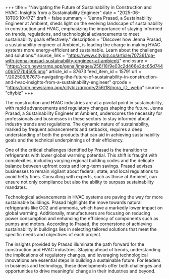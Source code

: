 +++
title = "Navigating the Future of Sustainability in Construction and HVAC: Insights from a Sustainability Engineer"
date = "2025-06-18T06:10:47Z"
draft = false
summary = "Jenna Prasad, a Sustainability Engineer at Ambient, sheds light on the evolving landscape of sustainability in construction and HVAC, emphasizing the importance of staying informed on trends, regulations, and technological advancements to meet sustainability goals effectively."
description = "Discover how Jenna Prasad, a sustainability engineer at Ambient, is leading the charge in making HVAC systems more energy-efficient and sustainable. Learn about the challenges and solutions."
source_link = "https://www.citybiz.co/article/707361/qa-with-jenna-prasad-sustainability-engineer-at-ambient/"
enclosure = "https://cdn.newsramp.app/genai/images/256/18/9e03c2d466e2dc65d744c0b5177b4505.png"
article_id = 87673
feed_item_id = 15791
url = "/202506/87673-navigating-the-future-of-sustainability-in-construction-and-hvac-insights-from-a-sustainability-engineer"
qrcode = "https://cdn.newsramp.app/citybiz/qrcode/256/18/nora_jD_.webp"
source = "citybiz"
+++

<p>The construction and HVAC industries are at a pivotal point in sustainability, with rapid advancements and regulatory changes shaping the future. Jenna Prasad, a Sustainability Engineer at Ambient, underscores the necessity for professionals and businesses in these sectors to stay informed about industry trends and regulations. The dynamic nature of sustainability, marked by frequent advancements and setbacks, requires a deep understanding of both the products that can aid in achieving sustainability goals and the technical underpinnings of their efficiency.</p><p>One of the critical challenges identified by Prasad is the transition to refrigerants with lower global warming potential. This shift is fraught with complexities, including varying regional building codes and the delicate balance between upfront costs and long-term savings. Prasad advises businesses to remain vigilant about federal, state, and local regulations to avoid hefty fines. Consulting with experts, such as those at Ambient, can ensure not only compliance but also the ability to surpass sustainability mandates.</p><p>Technological advancements in HVAC systems are paving the way for more sustainable buildings. Prasad highlights the move towards natural refrigerants like CO2 and ammonia, which have a markedly lower impact on global warming. Additionally, manufacturers are focusing on reducing power consumption and enhancing the efficiency of components such as pumps and motors. According to Prasad, the cornerstone of achieving sustainability in buildings lies in selecting tailored solutions that meet the specific needs and objectives of each project.</p><p>The insights provided by Prasad illuminate the path forward for the construction and HVAC industries. Staying ahead of trends, understanding the implications of regulatory changes, and leveraging technological innovations are essential steps in building a sustainable future. For leaders in business and technology, these developments offer both challenges and opportunities to drive meaningful change in their industries and beyond.</p>